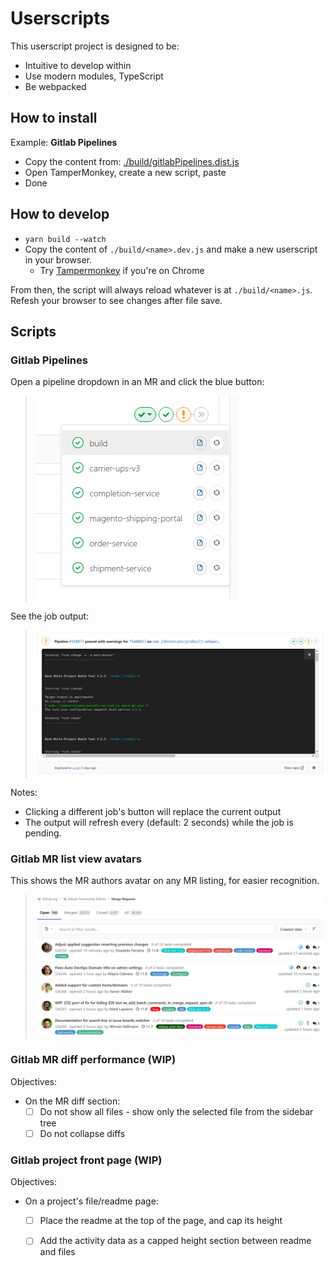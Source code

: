 # Userscripts

This userscript project is designed to be:
- Intuitive to develop within
- Use modern modules, TypeScript
- Be webpacked

## How to install

Example: **Gitlab Pipelines**

- Copy the content from: [./build/gitlabPipelines.dist.js](./build/gitlabPipelines.dist.js)
- Open TamperMonkey, create a new script, paste
- Done

## How to develop

- `yarn build --watch`
- Copy the content of `./build/<name>.dev.js` and make a new userscript in your browser.
  - Try [Tampermonkey](https://chrome.google.com/webstore/detail/tampermonkey/dhdgffkkebhmkfjojejmpbldmpobfkfo?hl=en) if you're on Chrome

From then, the script will always reload whatever is at `./build/<name>.js`.
Refesh your browser to see changes after file save.

## Scripts

### Gitlab Pipelines

Open a pipeline dropdown in an MR and click the blue button:

> ![./src/gitlabPipelines/docs/buttons.png](./src/gitlabPipelines/docs/buttons.png)

See the job output:

> ![./src/gitlabPipelines/docs/output.png](./src/gitlabPipelines/docs/output.png)


Notes:
- Clicking a different job's button will replace the current output
- The output will refresh every (default: 2 seconds) while the job is pending.


### Gitlab MR list view avatars

This shows the MR authors avatar on any MR listing, for easier recognition.

> ![./src/gitlabMrList/docs/example.png](./src/gitlabMrList/docs/example.png)


### Gitlab MR diff performance (WIP)

Objectives:
- On the MR diff section:
  - [ ] Do not show all files - show only the selected file from the sidebar tree
  - [ ] Do not collapse diffs

### Gitlab project front page (WIP)

Objectives:
- On a project's file/readme page:
  - [ ] Place the readme at the top of the page, and cap its height
  - [ ] Add the activity data as a capped height section between readme and files

